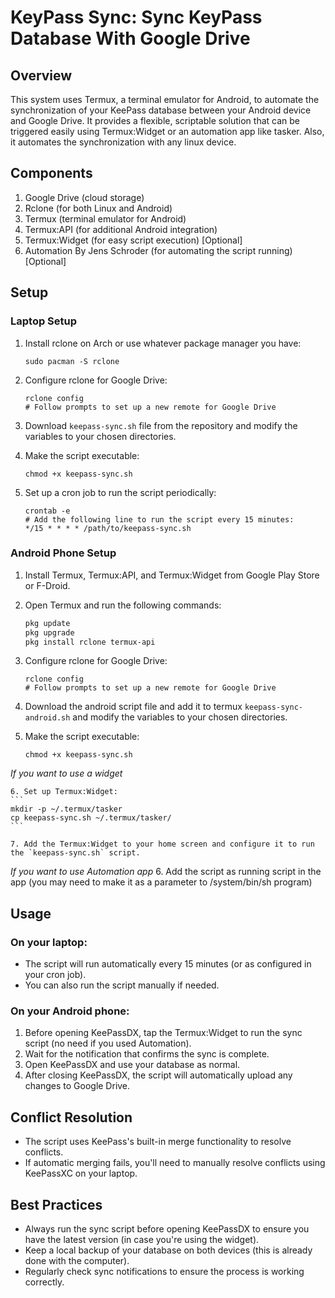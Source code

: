 # KeyPass Sync: Sync KeyPass Database With Google Drive

## Overview
This system uses Termux, a terminal emulator for Android, to automate the synchronization of your KeePass database between your Android device and Google Drive. It provides a flexible, scriptable solution that can be triggered easily using Termux:Widget or an automation app like tasker. Also, it automates the synchronization with any linux device.

## Components
1. Google Drive (cloud storage)
2. Rclone (for both Linux and Android)
3. Termux (terminal emulator for Android)
4. Termux:API (for additional Android integration)
5. Termux:Widget (for easy script execution) [Optional]
6. Automation By Jens Schroder (for automating the script running) [Optional]


## Setup

### Laptop Setup
1. Install rclone on Arch or use whatever package manager you have:
   ```
   sudo pacman -S rclone
   ```

2. Configure rclone for Google Drive:
   ```
   rclone config
   # Follow prompts to set up a new remote for Google Drive
   ```

3. Download `keepass-sync.sh` file from the repository and modify the variables to your chosen directories.


4. Make the script executable:
   ```
   chmod +x keepass-sync.sh
   ```

5. Set up a cron job to run the script periodically:
   ```
   crontab -e
   # Add the following line to run the script every 15 minutes:
   */15 * * * * /path/to/keepass-sync.sh
   ```

### Android Phone Setup
1. Install Termux, Termux:API, and Termux:Widget from Google Play Store or F-Droid.

2. Open Termux and run the following commands:
   ```bash
   pkg update
   pkg upgrade
   pkg install rclone termux-api
   ```

3. Configure rclone for Google Drive:
   ```
   rclone config
   # Follow prompts to set up a new remote for Google Drive
   ```
4. Download the android script file and add it to termux `keepass-sync-android.sh` and modify the variables to your chosen directories.


5. Make the script executable:
   ```
   chmod +x keepass-sync.sh
   ```

*If you want to use a widget*

    6. Set up Termux:Widget:
    ```
    mkdir -p ~/.termux/tasker
    cp keepass-sync.sh ~/.termux/tasker/
    ```

    7. Add the Termux:Widget to your home screen and configure it to run the `keepass-sync.sh` script.


*If you want to use Automation app*
    6. Add the script as running script in the app (you may need to make it as a parameter to /system/bin/sh program)

## Usage

### On your laptop:
- The script will run automatically every 15 minutes (or as configured in your cron job).
- You can also run the script manually if needed.

### On your Android phone:
1. Before opening KeePassDX, tap the Termux:Widget to run the sync script (no need if you used Automation).
2. Wait for the notification that confirms the sync is complete.
3. Open KeePassDX and use your database as normal.
4. After closing KeePassDX, the script will automatically upload any changes to Google Drive.

## Conflict Resolution
- The script uses KeePass's built-in merge functionality to resolve conflicts.
- If automatic merging fails, you'll need to manually resolve conflicts using KeePassXC on your laptop.

## Best Practices
- Always run the sync script before opening KeePassDX to ensure you have the latest version (in case you're using the widget).
- Keep a local backup of your database on both devices (this is already done with the computer).
- Regularly check sync notifications to ensure the process is working correctly.
